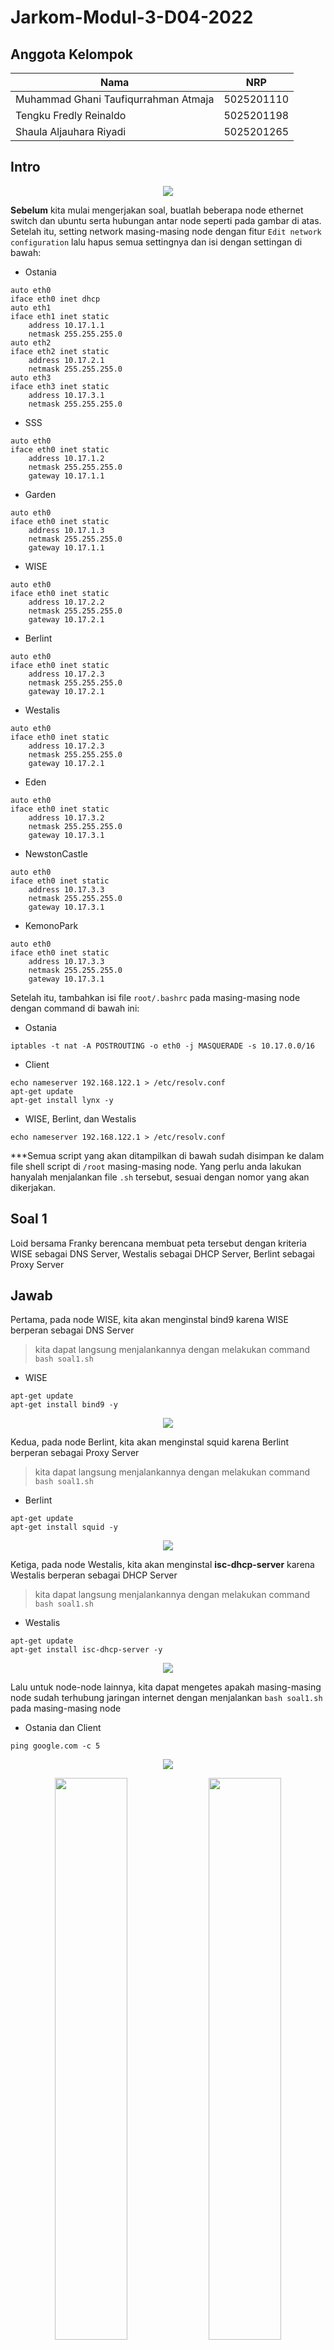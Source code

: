 # Jarkom-Modul-3-D04-2022

## Anggota Kelompok
| **Nama** | **NRP** |
| ------ | ------ |
| Muhammad Ghani Taufiqurrahman Atmaja | 5025201110 |
| Tengku Fredly Reinaldo | 5025201198 |
| Shaula Aljauhara Riyadi | 5025201265 |

## Intro
<p align="center">
  <img src="https://user-images.githubusercontent.com/56400536/200877881-903d0467-2e00-40e1-9c74-a9f271b1092c.png"> 
</p>

**Sebelum** kita mulai mengerjakan soal, buatlah beberapa node ethernet switch dan ubuntu serta hubungan antar node seperti pada gambar di atas.  Setelah itu, setting network masing-masing node dengan fitur ```Edit network configuration``` lalu hapus semua settingnya dan isi dengan settingan di bawah:

* Ostania

```
auto eth0
iface eth0 inet dhcp
auto eth1
iface eth1 inet static
	address 10.17.1.1
	netmask 255.255.255.0
auto eth2
iface eth2 inet static
	address 10.17.2.1
	netmask 255.255.255.0
auto eth3
iface eth3 inet static
	address 10.17.3.1
	netmask 255.255.255.0
```

* SSS

```
auto eth0
iface eth0 inet static
	address 10.17.1.2
	netmask 255.255.255.0
	gateway 10.17.1.1
```

* Garden

```
auto eth0
iface eth0 inet static
	address 10.17.1.3
	netmask 255.255.255.0
	gateway 10.17.1.1
```

* WISE

```
auto eth0
iface eth0 inet static
	address 10.17.2.2
	netmask 255.255.255.0
	gateway 10.17.2.1
```

* Berlint

```
auto eth0
iface eth0 inet static
	address 10.17.2.3
	netmask 255.255.255.0
	gateway 10.17.2.1
```

* Westalis

```
auto eth0
iface eth0 inet static
	address 10.17.2.3
	netmask 255.255.255.0
	gateway 10.17.2.1
```

* Eden

```
auto eth0
iface eth0 inet static
	address 10.17.3.2
	netmask 255.255.255.0
	gateway 10.17.3.1
```

* NewstonCastle

```
auto eth0
iface eth0 inet static
	address 10.17.3.3
	netmask 255.255.255.0
	gateway 10.17.3.1
```

* KemonoPark

```
auto eth0
iface eth0 inet static
	address 10.17.3.3
	netmask 255.255.255.0
	gateway 10.17.3.1
```

Setelah itu, tambahkan isi file ```root/.bashrc``` pada masing-masing node dengan command di bawah ini:

* Ostania

```
iptables -t nat -A POSTROUTING -o eth0 -j MASQUERADE -s 10.17.0.0/16
```

* Client

```
echo nameserver 192.168.122.1 > /etc/resolv.conf
apt-get update
apt-get install lynx -y
```

* WISE, Berlint, dan Westalis

```
echo nameserver 192.168.122.1 > /etc/resolv.conf
```

***Semua script yang akan ditampilkan di bawah sudah disimpan ke dalam file shell script di ```/root``` masing-masing node. Yang perlu anda lakukan hanyalah menjalankan file ```.sh``` tersebut, sesuai dengan nomor yang akan dikerjakan.

## Soal 1
Loid bersama Franky berencana membuat peta tersebut dengan kriteria WISE sebagai DNS Server, Westalis sebagai DHCP Server, Berlint sebagai Proxy Server
## Jawab
Pertama, pada node WISE, kita akan menginstal bind9 karena WISE berperan sebagai DNS Server

> kita dapat langsung menjalankannya dengan melakukan command ```bash soal1.sh```

* WISE 
```
apt-get update 
apt-get install bind9 -y
```
<p align="center">
  <img src="https://user-images.githubusercontent.com/56400536/200989410-e8a4e63e-971f-4cae-b661-6ff996274771.jpeg"> 
</p>

Kedua, pada node Berlint, kita akan menginstal squid karena Berlint berperan sebagai Proxy Server

> kita dapat langsung menjalankannya dengan melakukan command ```bash soal1.sh```

* Berlint 
```
apt-get update
apt-get install squid -y
```

<p align="center">
  <img src="https://user-images.githubusercontent.com/56400536/200990983-970a0d65-130f-4133-b1b9-c4cf46964aa2.jpeg"> 
</p>

Ketiga, pada node Westalis, kita akan menginstal **isc-dhcp-server** karena Westalis berperan sebagai DHCP Server

> kita dapat langsung menjalankannya dengan melakukan command ```bash soal1.sh```

* Westalis
```
apt-get update
apt-get install isc-dhcp-server -y
```

<p align="center">
  <img src="https://user-images.githubusercontent.com/56400536/200991025-5d91ef84-ae65-4bd1-a40c-ed0eea7f71f8.jpeg"> 
</p>

Lalu untuk node-node lainnya, kita dapat mengetes apakah masing-masing node sudah terhubung jaringan internet dengan menjalankan ```bash soal1.sh``` pada masing-masing node

* Ostania dan Client

```
ping google.com -c 5
```

<p align="center">
  <img src="https://user-images.githubusercontent.com/56400536/200991239-9912abcf-b02d-4d77-88d8-655163b0fd4e.jpeg"> 
</p>
<p float="left" align="center">
  <img src="https://user-images.githubusercontent.com/56400536/200991463-ff238827-2ddb-4646-87ed-688c77794987.jpg" width=48% height=48%> 
  <img src="https://user-images.githubusercontent.com/56400536/200991494-2c45f047-1cb1-4494-8a9b-27f276497412.jpg" width=48% height=48%>
  <img src="https://user-images.githubusercontent.com/56400536/200991703-691edd71-876c-4609-8791-e638db6c4e73.jpg" width=48% height=48%> 
  <img src="https://user-images.githubusercontent.com/56400536/200991520-f85966ab-a832-4eb9-8c0c-db794c0a3d3e.jpg" width=48% height=48%> 
  <img src="https://user-images.githubusercontent.com/56400536/200991554-a7ab0236-5a75-47af-ac8e-4b06a00c1afa.jpg" width=48% height=48%>
</p>

## Soal 2
, dan Ostania sebagai DHCP Relay
### Jawab
Pertama, pada node Ostania, kita akan menginstal **isc-dhcp-relay** karena Ostania berperan sebagai DHCP Relay. Kemudian dalam proses instalasi, isi bagian ```DHCP relay should forward requests to:``` dengan ```10.17.2.4``` (IP Address DHCP Server) dan isi juga bagian ```DHCP relay should listen on:``` dengan ```eth1 eth2 eth3```. Setelah terinstal, kita akan me-*restart* **isc-dhcp-relay** 

> kita dapat langsung menjalankannya dengan melakukan command ```bash soal2.sh```

* Ostania
```
apt-get update
apt-get install isc-dhcp-relay -y
service isc-dhcp-relay restart
```

<p align="center">
  <img src="https://user-images.githubusercontent.com/56400536/200992287-6c0fc18d-9e59-4ebc-ae2e-81c742d056bb.jpeg"> 
</p>

## Soal 3
Ada beberapa kriteria yang ingin dibuat oleh Loid dan Franky, yaitu:
1. Semua client yang ada HARUS menggunakan konfigurasi IP dari DHCP Server
2. Client yang melalui Switch1 mendapatkan range IP dari [prefix IP].1.50 - [prefix IP].1.88 dan [prefix IP].1.120 - [prefix IP].1.155
### Jawab
Pertama, pada node Westalis, kita harus mengatur ```INTERFACES``` terlebih dahulu di dalam file ```/etc/default/isc-dhcp-server```. Kemudian menambah konfigurasi di dalam file ```/etc/dhcp/dhcpd.conf``` sesuai dengan script yang ada di bawah. Setelah itu, kita akan me-*restart* **isc-dhcp-server** 

> kita dapat langsung menjalankannya dengan melakukan command ```bash soal3.sh```

* Westalis
```
echo -e '
INTERFACES="eth0"
' > /etc/default/isc-dhcp-server

echo -e '
subnet 10.17.1.0 netmask 255.255.255.0 {
    range 10.17.1.50 10.17.1.88;
    range 10.17.1.120 10.17.1.155;
    option routers 10.17.1.1;
    option broadcast-address 10.17.1.255;
    option domain-name-servers 10.17.2.2;
    default-lease-time 300;
    max-lease-time 6900;
}

subnet 10.17.2.0 netmask 255.255.255.0 {
    option routers 10.17.2.1;
}
' > /etc/dhcp/dhcpd.conf

service isc-dhcp-server restart
```

<p align="center">
  <img src="https://user-images.githubusercontent.com/56400536/200992400-3a528335-7ad4-4780-a2db-53010475efc2.jpg"> 
</p>

*) Apabila muncul ```[fail]``` seperti pada gambar di atas, kita dapat menonaktifkan dan mengaktifkan **isc-dhcp-server** secara manual

## Soal 4
3. Client yang melalui Switch3 mendapatkan range IP dari [prefix IP].3.10 - [prefix IP].3.30 dan [prefix IP].3.60 - [prefix IP].3.85
### Jawab
Pada node Westalis, kita dapat menambahkan konfigurasi yang ada pada script di bawah ke dalam file ```/etc/dhcp/dhcpd.conf```. Kemudian kita akan me-*restart* **isc-dhcp-server** 

> kita dapat langsung menjalankannya dengan melakukan command ```bash soal4.sh```

* Westalis
```
echo -e '
subnet 10.17.3.0 netmask 255.255.255.0 {
    range 10.17.3.10 10.17.3.30;
    range 10.17.3.60 10.17.3.85;
    option routers 10.17.3.1;
    option broadcast-address 10.17.3.255;
    option domain-name-servers 10.17.2.2;
    default-lease-time 600;
    max-lease-time 6900;
}
' >> /etc/dhcp/dhcpd.conf

service isc-dhcp-server restart
```

<p align="center">
  <img src="https://user-images.githubusercontent.com/56400536/200992521-7a932472-713e-47c2-b5c5-b80b9690ff44.jpg"> 
</p>

## Soal 5
4. Client mendapatkan DNS dari WISE dan client dapat terhubung dengan internet melalui DNS tersebut.
## Jawab
Pertama, pada node WISE, kita akan mengonfigurasikan file ```/etc/bind/named.conf.options``` agar sesuai dengan script di bawah. Kemudian kita dapat me-*restart* bind9

> kita dapat langsung menjalankannya dengan melakukan command ```bash soal5.sh```

* WISE
```
echo -e '
options {
        directory "/var/cache/bind";

        forwarders {
             192.168.122.1;
        };

        //dnssec-validation auto;
        allow-query{any;};

        auth-nxdomain no;    # conform to RFC1035
        listen-on-v6 { any; };
};
' > /etc/bind/named.conf.options

service bind9 restart
```

<p align="center">
  <img src="https://user-images.githubusercontent.com/56400536/200992597-9e4f55b2-79c1-45c5-a769-c40f4cebb2b8.jpg"> 
</p>

Setelah itu, kita dapat mengetes apakah client dapat terhubung dengan internet melalui DNS dengan cara melakukan ping ke IP Address DNS Server

> kita dapat langsung menjalankannya dengan melakukan command ```bash soal5.sh```

* Client
```
ping 10.17.2.2 -c 5
```

<p float="left" align="center">
  <img src="https://user-images.githubusercontent.com/56400536/200992671-9a278115-54d4-4cc4-bd3c-8a3de2cf7dd6.jpg" width=48% height=48%> 
  <img src="https://user-images.githubusercontent.com/56400536/200992700-eddf6194-3d5e-4e14-8bf7-273c88a95dee.jpg" width=48% height=48%>
  <img src="https://user-images.githubusercontent.com/56400536/200992733-3bccb14f-8978-404f-a2b1-3dd593f47a26.jpg" width=48% height=48%> 
  <img src="https://user-images.githubusercontent.com/56400536/200992756-c7056405-3bf1-4011-87a1-ec5195fb4767.jpg" width=48% height=48%>
  <img src="https://user-images.githubusercontent.com/56400536/200992783-01167770-fa55-4eb0-882e-81a57c1d0f47.jpg" width=48% height=48%> 
</p>

## Soal 6
5. Lama waktu DHCP server meminjamkan alamat IP kepada Client yang melalui Switch1 selama 5 menit sedangkan pada client yang melalui Switch3 selama 10 menit. Dengan waktu maksimal yang dialokasikan untuk peminjaman alamat IP selama 115 menit.
### Jawab
Karena kita sudah mengatur ```default-lease-time``` dan ```max-lease-time``` pada saat mengerjakan soal no. 3 dan 4, kita dapat langsung mengetesnya pada client. Tapi sebelumnya, kita harus mengonfigurasikan DHCP Client dengan cara mengganti isi file ```/etc/network/interfaces``` agar sesuai dengan script yang ada di bawah.

> kita dapat langsung menjalankannya dengan melakukan command ```bash soal6.sh```

* Client
```
echo -e '
auto eth0
iface eth0 inet dhcp
' > /etc/network/interfaces
```

Setelah menjalankan command tersebut, *restart* node client. Kemudian, cek IP node client dengan ```ip a``` untuk melihat perubahan IP Address

<p float="left" align="center">
  <img src="https://user-images.githubusercontent.com/56400536/200993194-d4cc76f2-2de3-4980-84b2-a44184221f8c.jpg" width=48% height=48%> 
  <img src="https://user-images.githubusercontent.com/56400536/200993165-ee2497e9-5614-4ce6-a34a-f65b93bdb540.jpg" width=48% height=48%>
  <img src="https://user-images.githubusercontent.com/56400536/200993074-cdb1e475-3cf6-4c01-ae65-f1955ea57d99.jpg" width=48% height=48%> 
  <img src="https://user-images.githubusercontent.com/56400536/200993011-5e26ab27-5294-4aa5-882b-0b47de6dfdb3.jpg" width=48% height=48%>
  <img src="https://user-images.githubusercontent.com/56400536/200992999-c772ac88-1f14-4ec2-9257-3fa83009620f.jpg" width=48% height=48%> 
</p>

## Soal 7
Loid dan Franky berencana menjadikan Eden sebagai server untuk pertukaran informasi dengan alamat IP yang tetap dengan IP [prefix IP].3.13
### Jawab
Pertama, pada node Westalis, kita dapat menambahkan konfigurasi seperti pada script di bawah pada file ```/etc/dhcp/dhcpd.conf```. Kemudian kita dapat me-*restart* **isc-dhcp-server**

> kita dapat langsung menjalankannya dengan melakukan command ```bash soal7.sh```

* Westalis
```
echo -e '
host Eden {
    hardware ethernet 'hwaddress_milik_Eden';
    fixed-address 10.17.3.13;
}
' >> /etc/dhcp/dhcpd.conf

service isc-dhcp-server restart
```

<p align="center">
  <img src="https://user-images.githubusercontent.com/56400536/200993286-a9e1146d-8153-47b0-9f08-efe22b0e8411.jpg"> 
</p>

Lalu beralih ke node Eden, kita dapat menambahkan ```hwaddress ether 'hwaddress_milik_Eden'``` ke dalam file ```/etc/network/interfaces```

> kita dapat langsung menjalankannya dengan melakukan command ```bash soal7.sh```

* Eden 
```
echo -e '
hwaddress ether 'hwaddress_milik_Eden'
' >> /etc/network/interfaces
```

Setelah menjalankan command tersebut, *restart* node Eden. Kemudian, cek IP node Eden dengan ```ip a``` untuk melihat perubahan IP Address

<p align="center">
  <img src="https://user-images.githubusercontent.com/56400536/200994549-3e2ab548-1b53-4be7-9b57-693a112d5209.jpeg"> 
</p>

## Kendala Yang Dialami
Salah satu kendala yang dialami adalah kendala ketika mengonfigurasikan DHCP Relay karena tidak ada di dalam modul
